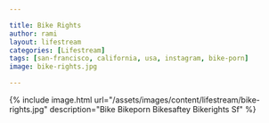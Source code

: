 ```yaml
---

title: Bike Rights
author: rami
layout: lifestream
categories: [Lifestream]
tags: [san-francisco, california, usa, instagram, bike-porn]
image: bike-rights.jpg

---
```


{% include image.html url="/assets/images/content/lifestream/bike-rights.jpg" description="Bike Bikeporn Bikesaftey Bikerights Sf" %}
